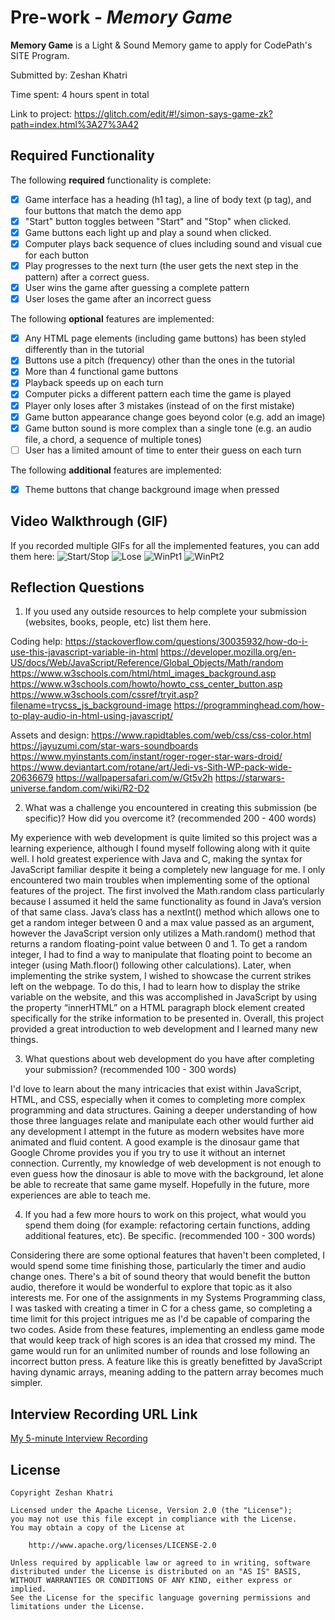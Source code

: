 # Pre-work - *Memory Game*

**Memory Game** is a Light & Sound Memory game to apply for CodePath's SITE Program. 

Submitted by: Zeshan Khatri

Time spent: 4 hours spent in total

Link to project: https://glitch.com/edit/#!/simon-says-game-zk?path=index.html%3A27%3A42

## Required Functionality

The following **required** functionality is complete:

* [x] Game interface has a heading (h1 tag), a line of body text (p tag), and four buttons that match the demo app
* [x] "Start" button toggles between "Start" and "Stop" when clicked. 
* [x] Game buttons each light up and play a sound when clicked. 
* [x] Computer plays back sequence of clues including sound and visual cue for each button
* [x] Play progresses to the next turn (the user gets the next step in the pattern) after a correct guess. 
* [x] User wins the game after guessing a complete pattern
* [x] User loses the game after an incorrect guess

The following **optional** features are implemented:

* [x] Any HTML page elements (including game buttons) has been styled differently than in the tutorial
* [x] Buttons use a pitch (frequency) other than the ones in the tutorial
* [x] More than 4 functional game buttons
* [x] Playback speeds up on each turn
* [x] Computer picks a different pattern each time the game is played
* [x] Player only loses after 3 mistakes (instead of on the first mistake)
* [x] Game button appearance change goes beyond color (e.g. add an image)
* [x] Game button sound is more complex than a single tone (e.g. an audio file, a chord, a sequence of multiple tones)
* [ ] User has a limited amount of time to enter their guess on each turn

The following **additional** features are implemented:

* [x] Theme buttons that change background image when pressed

## Video Walkthrough (GIF)

If you recorded multiple GIFs for all the implemented features, you can add them here:
![Start/Stop](http://g.recordit.co/QeOxftmu5T.gif)
![Lose](http://g.recordit.co/u6dN8uU9PV.gif)
![WinPt1](http://g.recordit.co/C4lYWVqjtT.gif)
![WinPt2](http://g.recordit.co/mdMIM03Thb.gif)

## Reflection Questions
1. If you used any outside resources to help complete your submission (websites, books, people, etc) list them here. 

Coding help:
https://stackoverflow.com/questions/30035932/how-do-i-use-this-javascript-variable-in-html
https://developer.mozilla.org/en-US/docs/Web/JavaScript/Reference/Global_Objects/Math/random
https://www.w3schools.com/html/html_images_background.asp
https://www.w3schools.com/howto/howto_css_center_button.asp
https://www.w3schools.com/cssref/tryit.asp?filename=trycss_js_background-image
https://programminghead.com/how-to-play-audio-in-html-using-javascript/

Assets and design:
https://www.rapidtables.com/web/css/css-color.html
https://jayuzumi.com/star-wars-soundboards
https://www.myinstants.com/instant/roger-roger-star-wars-droid/
https://www.deviantart.com/rotane/art/Jedi-vs-Sith-WP-pack-wide-20636679
https://wallpapersafari.com/w/Gt5v2h
https://starwars-universe.fandom.com/wiki/R2-D2

2. What was a challenge you encountered in creating this submission (be specific)? How did you overcome it? (recommended 200 - 400 words) 

My experience with web development is quite limited so this project was a learning experience, although I found myself following along with it quite well. I hold greatest experience with Java and C,
making the syntax for JavaScript familiar despite it being a completely new language for me. I only encountered two main troubles when implementing some of the optional features of the project. The first involved the Math.random class particularly because I assumed it held the same functionality as found in Java’s version of that same class. Java’s class has a nextInt() method which allows one to get a random integer between 0 and a max value passed as an argument, however the JavaScript version only utilizes a Math.random() method that returns a random floating-point value between 0 and 1. To get a random integer, I had to find a way to manipulate that floating point to become an integer (using Math.floor() following other calculations). Later, when implementing the strike system, I wished to showcase the current strikes left on the webpage. To do this, I had to learn how to display the strike variable on the website, and this was accomplished in JavaScript by using the property “innerHTML” on a HTML paragraph block element created specifically for the strike information to be presented in. Overall, this project provided a great introduction to web development and I learned many new things.

3. What questions about web development do you have after completing your submission? (recommended 100 - 300 words) 

I'd love to learn about the many intricacies that exist within JavaScript, HTML, and CSS, especially when it comes to completing more complex programming and data structures. Gaining a deeper understanding of how those three languages relate and manipulate each other would further aid any development I attempt in the future as modern websites have more animated and fluid content. A good example is the dinosaur game that Google Chrome provides you if you try to use it without an internet connection. Currently, my knowledge of web development is not enough to even guess how the dinosaur is able to move with the background, let alone be able to recreate that same game myself. Hopefully in the future, more experiences are able to teach me.

4. If you had a few more hours to work on this project, what would you spend them doing (for example: refactoring certain functions, adding additional features, etc). Be specific. (recommended 100 - 300 words) 

Considering there are some optional features that haven't been completed, I would spend some time finishing those, particularly the timer and audio change ones. There's a bit of sound theory that would benefit the button audio, therefore it would be wonderful to explore that topic as it also interests me. For one of the assignments in my Systems Programming class, I was tasked with creating a timer in C for a chess game, so completing a time limit for this project intrigues me as I'd be capable of comparing the two codes. Aside from these features, implementing an endless game mode that would keep track of high scores is an idea that crossed my mind. The game would run for an unlimited number of rounds and lose following an incorrect button press. A feature like this is greatly benefitted by JavaScript having dynamic arrays, meaning adding to the pattern array becomes much simpler.

## Interview Recording URL Link

[My 5-minute Interview Recording](https://www.loom.com/share/7edd47d35be24be2a42ddfad252e5dca)


## License

    Copyright Zeshan Khatri

    Licensed under the Apache License, Version 2.0 (the "License");
    you may not use this file except in compliance with the License.
    You may obtain a copy of the License at

        http://www.apache.org/licenses/LICENSE-2.0

    Unless required by applicable law or agreed to in writing, software
    distributed under the License is distributed on an "AS IS" BASIS,
    WITHOUT WARRANTIES OR CONDITIONS OF ANY KIND, either express or implied.
    See the License for the specific language governing permissions and
    limitations under the License.